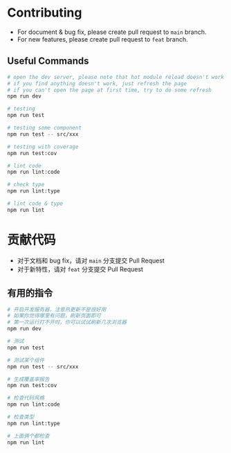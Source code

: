 # Contributing

- For document & bug fix, please create pull request to `main` branch.
- For new features, please create pull request to `feat` branch.

## Useful Commands

```bash
# open the dev server, please note that hot module reload doesn't work well
# if you find anything doesn't work, just refresh the page
# if you can't open the page at first time, try to do some refresh
npm run dev

# testing
npm run test

# testing some component
npm run test -- src/xxx

# testing with coverage
npm run test:cov

# lint code
npm run lint:code

# check type
npm run lint:type

# lint code & type
npm run lint
```

# 贡献代码

- 对于文档和 bug fix，请对 `main` 分支提交 Pull Request
- 对于新特性，请对 `feat` 分支提交 Pull Request

## 有用的指令

```bash
# 开启开发服务器，注意热更新不是很好用
# 如果你觉得哪里有问题，刷新页面即可
# 第一次运行打不开时，你可以试试刷新几次浏览器
npm run dev

# 测试
npm run test

# 测试某个组件
npm run test -- src/xxx

# 生成覆盖率报告
npm run test:cov

# 检查代码风格
npm run lint:code

# 检查类型
npm run lint:type

# 上面俩个都检查
npm run lint
```
